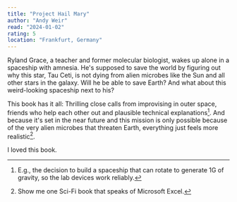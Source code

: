```yaml
---
title: "Project Hail Mary"
author: "Andy Weir"
read: "2024-01-02"
rating: 5
location: "Frankfurt, Germany"
---
```


Ryland Grace, a teacher and former molecular biologist, wakes up alone in a 
spaceship with amnesia.
He's supposed to save the world by figuring out why this star, Tau Ceti, is not
dying from alien microbes like the Sun and all other stars in the galaxy.
Will he be able to save Earth? And what about this weird-looking spaceship next 
to his?

This book has it all: Thrilling close calls from improvising in outer space, 
friends who help each other out and plausible technical explanations[^1].
And because it's set in the near future and this mission is only possible 
because of the very alien microbes that threaten Earth, everything just feels 
more realistic[^2].

I loved this book.

[^1]: E.g., the decision to build a spaceship that can rotate to generate 
      1G of gravity, so the lab devices work reliably.
[^2]: Show me one Sci-Fi book that speaks of Microsoft Excel.

